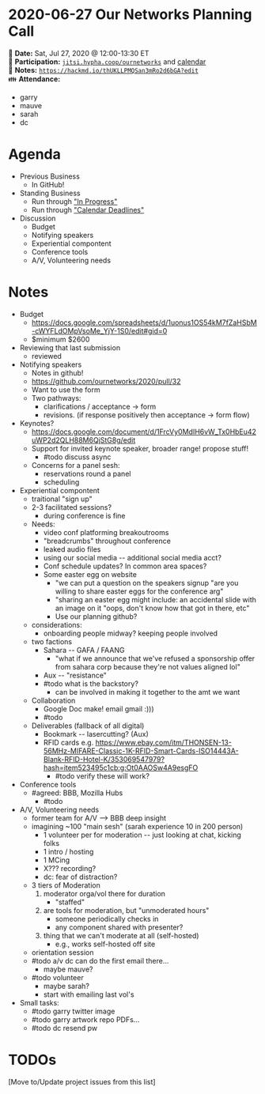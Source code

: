 # 2020-06-27 Our Networks Planning Call

:date: **Date:** Sat, Jul 27, 2020 @ 12:00-13:30 ET  
:raising_hand: **Participation:** [`jitsi.hypha.coop/ournetworks`](https://jitsi.hypha.coop/ournetworks) and [calendar](https://calendar.google.com/calendar/embed?src=aers7atolh0uurlfmkoki9kikg%40group.calendar.google.com&ctz=America%2FToronto)    
:notebook: **Notes:** [`https://hackmd.io/thUKLLPMQSan3mRo2d6bGA?edit`](https://hackmd.io/thUKLLPMQSan3mRo2d6bGA?edit)  
:family: **Attendance:**  
- garry
- mauve
- sarah
- dc

# Agenda

- Previous Business
  - In GitHub!
- Standing Business
  - Run through ["In Progress"](https://github.com/ournetworks/2020/projects/1)
  - Run through ["Calendar Deadlines"](https://calendar.google.com/calendar/embed?src=aers7atolh0uurlfmkoki9kikg%40group.calendar.google.com&ctz=America%2FToronto)
- Discussion
    - Budget
    - Notifying speakers 
    - Experiential compontent
    - Conference tools
    - A/V, Volunteering needs

# Notes

- Budget
    - https://docs.google.com/spreadsheets/d/1uonus1OS54kM7fZaHSbM-cWYFLdOMpVsoMe_YjY-1S0/edit#gid=0
    - $minimum $2600
- Reviewing that last submission
    - reviewed
- Notifying speakers 
    - Notes in github!
    - https://github.com/ournetworks/2020/pull/32
    - Want to use the form
    - Two pathways:
        - clarifications / acceptance -> form
        - revisions. (if response positively then acceptance -> form flow)
- Keynotes?
    - https://docs.google.com/document/d/1FrcVy0MdIH6vW_Tx0HbEu42uWP2d2QLH88M6QjStG8g/edit
    - Support for invited keynote speaker, broader range! propose stuff!
        - #todo discuss async
    - Concerns for a panel sesh:
        - reservations round a panel
        - scheduling
- Experiential compontent
    - traitional "sign up"
    - 2-3 facilitated sessions?
        - during conference is fine
    - Needs:
        - video conf platforming breakoutrooms
        - "breadcrumbs" throughout conference
        - leaked audio files
        - using our social media -- additional social media acct?
        - Conf schedule updates? In common area spaces?
        - Some easter egg on website
            - "we can put a question on the speakers signup "are you willing to share easter eggs for the conference arg"
            - "sharing an easter egg might include: an accidental slide with an image on it "oops, don't know how that got in there, etc"
            - Use our planning github?
    - considerations:
        - onboarding people midway? keeping people involved
    - two factions
        - Sahara -- GAFA / FAANG
            - "what if we announce that we've refused a sponsorship offer from sahara corp because they're not values aligned lol"
        - Aux -- "resistance"
        - #todo what is the backstory?
            - can be involved in making it together to the amt we want
    - Collaboration
        - Google Doc make! email gmail :)))
        - #todo 
    - Deliverables (fallback of all digital)
        - Bookmark -- lasercutting? (Aux)
        - RFID cards e.g. https://www.ebay.com/itm/THONSEN-13-56MHz-MIFARE-Classic-1K-RFID-Smart-Cards-ISO14443A-Blank-RFID-Hotel-K/353069547979?hash=item523495c1cb:g:Ot0AAOSw4A9esgFO
            - #todo verify these will work?
- Conference tools
    - #agreed: BBB, Mozilla Hubs
        - #todo
- A/V, Volunteering needs
    - former team for A/V --> BBB deep insight
    - imagining ~100 "main sesh" (sarah experience 10 in 200 person)
        - 1 volunteer per for moderation -- just looking at chat, kicking folks
        - 1 intro / hosting
        - 1 MCing 
        - X??? recording?
        - dc: fear of distraction?
    - 3 tiers of Moderation
        1. moderator orga/vol there for duration
            - "staffed"
        2. are tools for moderation, but "unmoderated hours"
            - someone periodically checks in 
            - any component shared with presenter?
        3. thing that we can't moderate at all (self-hosted)
            - e.g., works self-hosted off site
    - orientation session 
    - #todo a/v dc can do the first email there...
        - maybe mauve?
    - #todo volunteer
        - maybe sarah?
        - start with emailing last vol's
- Small tasks: 
    - #todo garry twitter image
    - #todo garry artwork repo PDFs...        
    - #todo dc resend pw 


# TODOs

[Move to/Update project issues from this list]
